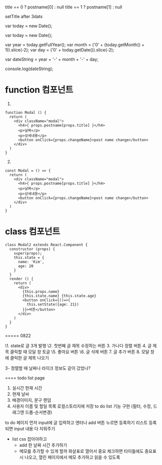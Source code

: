 title == 0 ? postname[0] : null
title == 1 ? postname[1] : null

setTitle after 3dats

var today = new Date();



var today = new Date();

var year = today.getFullYear();
var month = ('0' + (today.getMonth() + 1)).slice(-2);
var day = ('0' + today.getDate()).slice(-2);

var dateString = year + '-' + month  + '-' + day;

console.log(dateString);

# function 컴포넌트
1. 
```
function Modal () {
  return (
    <div className="modal">
      <h4>{ props.postname[props.title] }</h4>
      <p>날짜</p>
      <p>상세내용</p>
      <button onClick={props.changeName}>post name change</button>
    </div>
  )
}
```

2. 
```
const Modal = () => {
  return (
    <div className="modal">
      <h4>{ props.postname[props.title] }</h4>
      <p>날짜</p>
      <p>상세내용</p>
      <button onClick={props.changeName}>post name change</button>
    </div>
  )
}
```

# class 컴포넌트
```
class Modal2 extends React.Component {
  constructor (props) {
    super(props);
    this.state = {
      name: 'Kim',
      age: 20
    }
  }
  render () {
    return (
      <div>
        {this.props.name}
        {this.state.name} {this.state.age}
        <button onClick={()=>{
          this.setState({age: 21})
        }}>버튼</button>
      </div>
    )
  }
}
```


=====
0822

\\1. state로 글 3개 발행
\\2. 첫번째 글 제목 수정하는 버튼
3. 가나다 정렬 버튼
4. 글 제목 클릭할 때 모달 창 토글
\\5. 좋아요 버튼
\\6. 글 삭제 버튼
7. 글 추가 버튼
8. 모달 창에 클릭한 글 제목 나오기

3- 정렬할 때 날짜나 라이크 정보도 같이 갔었나?

====
todo list page

1. 실시간 현재 시간
2. 현재 날씨
3. 배경이미지, 문구 랜덤
4. 사용자 이름 및 할일 목록 로컬스토리지에 저장
to do list 기능 구현 (필터, 수정, 드래그앤 드롭-순서변경)

to do 페이지 먼저
input에 글 입력하고 엔터나 add 버튼 누르면 등록하기
리스트 등록되면 input 내용 다 지워주기


- list css 잡아야하고
  - add 한 날짜 시간 추가하기
  - 메모를 추가할 수 있게 할까 화살표로 열어서 중요 체크하면 타이틀에도 중요표시 나오고, 열린 페이지에서 메모 추가하고 읽을 수 있도록

